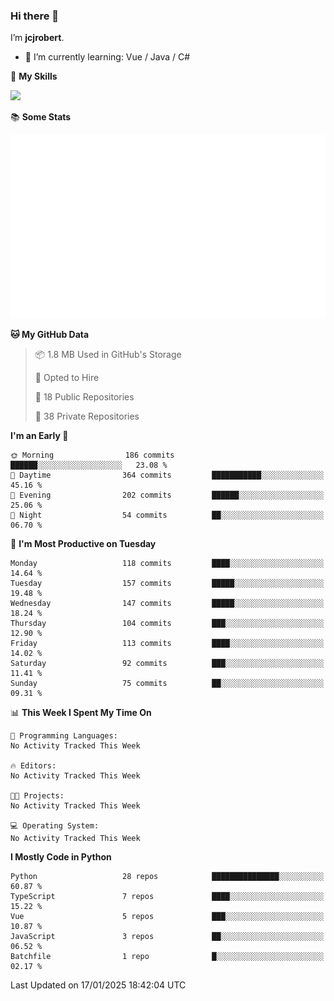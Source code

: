 ### Hi there 👋

I’m **jcjrobert**.

- 🌱 I’m currently learning: Vue / Java / C#

🌟 **My Skills**

![](https://img.shields.io/badge/-Python-3e74a2?style=flat-square&logo=Python&logoColor=fff)

📚 **Some Stats**

![](https://github.com/jcjrobert/github-stats/blob/master/generated/overview.svg)

<!--START_SECTION:waka-->
**🐱 My GitHub Data** 

> 📦 1.8 MB Used in GitHub's Storage 
 > 
> 💼 Opted to Hire
 > 
> 📜 18 Public Repositories 
 > 
> 🔑 38 Private Repositories 
 > 
**I'm an Early 🐤** 

```text
🌞 Morning                186 commits         ██████░░░░░░░░░░░░░░░░░░░   23.08 % 
🌆 Daytime                364 commits         ███████████░░░░░░░░░░░░░░   45.16 % 
🌃 Evening                202 commits         ██████░░░░░░░░░░░░░░░░░░░   25.06 % 
🌙 Night                  54 commits          ██░░░░░░░░░░░░░░░░░░░░░░░   06.70 % 
```
📅 **I'm Most Productive on Tuesday** 

```text
Monday                   118 commits         ████░░░░░░░░░░░░░░░░░░░░░   14.64 % 
Tuesday                  157 commits         █████░░░░░░░░░░░░░░░░░░░░   19.48 % 
Wednesday                147 commits         █████░░░░░░░░░░░░░░░░░░░░   18.24 % 
Thursday                 104 commits         ███░░░░░░░░░░░░░░░░░░░░░░   12.90 % 
Friday                   113 commits         ████░░░░░░░░░░░░░░░░░░░░░   14.02 % 
Saturday                 92 commits          ███░░░░░░░░░░░░░░░░░░░░░░   11.41 % 
Sunday                   75 commits          ██░░░░░░░░░░░░░░░░░░░░░░░   09.31 % 
```


📊 **This Week I Spent My Time On** 

```text
💬 Programming Languages: 
No Activity Tracked This Week

🔥 Editors: 
No Activity Tracked This Week

🐱‍💻 Projects: 
No Activity Tracked This Week

💻 Operating System: 
No Activity Tracked This Week
```

**I Mostly Code in Python** 

```text
Python                   28 repos            ███████████████░░░░░░░░░░   60.87 % 
TypeScript               7 repos             ████░░░░░░░░░░░░░░░░░░░░░   15.22 % 
Vue                      5 repos             ███░░░░░░░░░░░░░░░░░░░░░░   10.87 % 
JavaScript               3 repos             ██░░░░░░░░░░░░░░░░░░░░░░░   06.52 % 
Batchfile                1 repo              █░░░░░░░░░░░░░░░░░░░░░░░░   02.17 % 
```




 Last Updated on 17/01/2025 18:42:04 UTC
<!--END_SECTION:waka-->
